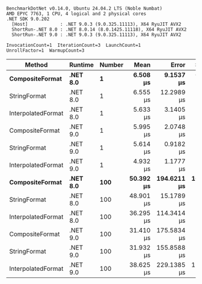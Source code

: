 ```

BenchmarkDotNet v0.14.0, Ubuntu 24.04.2 LTS (Noble Numbat)
AMD EPYC 7763, 1 CPU, 4 logical and 2 physical cores
.NET SDK 9.0.202
  [Host]            : .NET 9.0.3 (9.0.325.11113), X64 RyuJIT AVX2
  ShortRun-.NET 8.0 : .NET 8.0.14 (8.0.1425.11118), X64 RyuJIT AVX2
  ShortRun-.NET 9.0 : .NET 9.0.3 (9.0.325.11113), X64 RyuJIT AVX2

InvocationCount=1  IterationCount=3  LaunchCount=1  
UnrollFactor=1  WarmupCount=3  

```
| Method             | Runtime  | Number | Mean      | Error       | StdDev     | Min       | Max       | Allocated |
|------------------- |--------- |------- |----------:|------------:|-----------:|----------:|----------:|----------:|
| **CompositeFormat**    | **.NET 8.0** | **1**      |  **6.508 μs** |   **9.1537 μs** |  **0.5017 μs** |  **5.950 μs** |  **6.922 μs** |     **872 B** |
| StringFormat       | .NET 8.0 | 1      |  6.555 μs |  12.2989 μs |  0.6741 μs |  6.061 μs |  7.323 μs |     896 B |
| InterpolatedFormat | .NET 8.0 | 1      |  5.633 μs |   3.1405 μs |  0.1721 μs |  5.440 μs |  5.770 μs |     872 B |
| CompositeFormat    | .NET 9.0 | 1      |  5.995 μs |   2.0748 μs |  0.1137 μs |  5.902 μs |  6.122 μs |     872 B |
| StringFormat       | .NET 9.0 | 1      |  5.614 μs |   0.9182 μs |  0.0503 μs |  5.561 μs |  5.661 μs |     608 B |
| InterpolatedFormat | .NET 9.0 | 1      |  4.932 μs |   1.1777 μs |  0.0646 μs |  4.869 μs |  4.998 μs |     872 B |
| **CompositeFormat**    | **.NET 8.0** | **100**    | **50.392 μs** | **194.6211 μs** | **10.6678 μs** | **42.590 μs** | **62.548 μs** |   **14336 B** |
| StringFormat       | .NET 8.0 | 100    | 48.901 μs |  15.1789 μs |  0.8320 μs | 48.020 μs | 49.672 μs |   16736 B |
| InterpolatedFormat | .NET 8.0 | 100    | 36.295 μs | 114.3414 μs |  6.2674 μs | 32.572 μs | 43.531 μs |   14336 B |
| CompositeFormat    | .NET 9.0 | 100    | 31.410 μs | 175.5834 μs |  9.6243 μs | 25.293 μs | 42.504 μs |   14336 B |
| StringFormat       | .NET 9.0 | 100    | 31.932 μs | 155.8588 μs |  8.5431 μs | 26.960 μs | 41.797 μs |   16736 B |
| InterpolatedFormat | .NET 9.0 | 100    | 38.625 μs | 229.1385 μs | 12.5599 μs | 24.184 μs | 47.008 μs |   14048 B |
